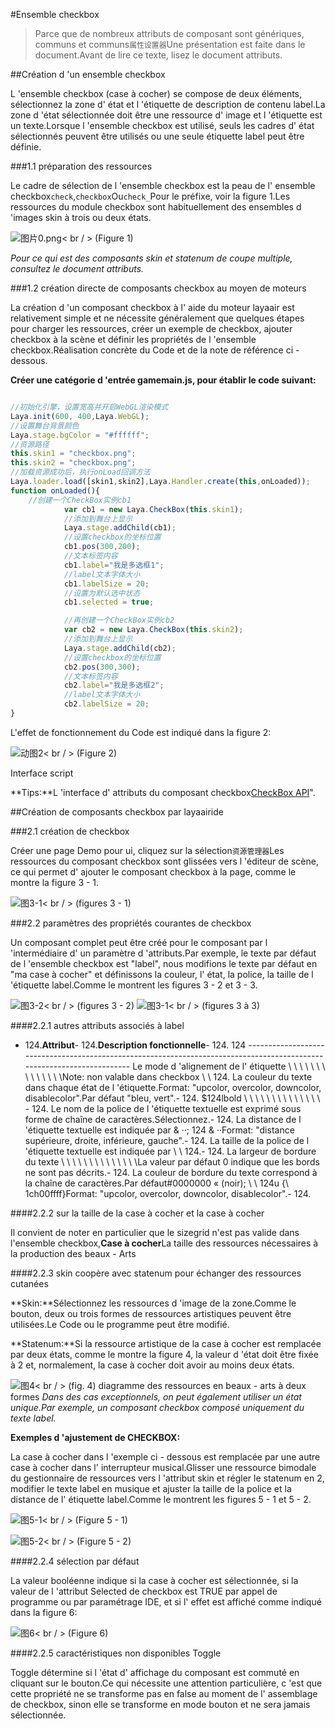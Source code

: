 #Ensemble checkbox

> Parce que de nombreux attributs de composant sont génériques, communs et communs`属性设置器`Une présentation est faite dans le document.Avant de lire ce texte, lisez le document attributs.

##Création d 'un ensemble checkbox

L 'ensemble checkbox (case à cocher) se compose de deux éléments, sélectionnez la zone d' état et l 'étiquette de description de contenu label.La zone d 'état sélectionnée doit être une ressource d' image et l 'étiquette est un texte.Lorsque l 'ensemble checkbox est utilisé, seuls les cadres d' état sélectionnés peuvent être utilisés ou une seule étiquette label peut être définie.

###1.1 préparation des ressources

Le cadre de sélection de l 'ensemble checkbox est la peau de l' ensemble checkbox`check`,`checkbox`Ou`check_`Pour le préfixe, voir la figure 1.Les ressources du module checkbox sont habituellement des ensembles d 'images skin à trois ou deux états.

![图片0.png](img/1.png)< br / > (Figure 1)

*Pour ce qui est des composants skin et statenum de coupe multiple, consultez le document attributs.*

###1.2 création directe de composants checkbox au moyen de moteurs



La création d 'un composant checkbox à l' aide du moteur layaair est relativement simple et ne nécessite généralement que quelques étapes pour charger les ressources, créer un exemple de checkbox, ajouter checkbox à la scène et définir les propriétés de l 'ensemble checkbox.Réalisation concrète du Code et de la note de référence ci - dessous.

**Créer une catégorie d 'entrée gamemain.js, pour établir le code suivant:**


```javascript

//初始化引擎，设置宽高并开启WebGL渲染模式
Laya.init(600, 400,Laya.WebGL);
//设置舞台背景颜色
Laya.stage.bgColor = "#ffffff";
//资源路径
this.skin1 = "checkbox.png";
this.skin2 = "checkbox.png";
//加载资源成功后，执行onLoad回调方法
Laya.loader.load([skin1,skin2],Laya.Handler.create(this,onLoaded));
function onLoaded(){
    //创建一个CheckBox实例cb1
			var cb1 = new Laya.CheckBox(this.skin1);
			//添加到舞台上显示
			Laya.stage.addChild(cb1);			
			//设置checkbox的坐标位置
			cb1.pos(300,200);			
			//文本标签内容
			cb1.label="我是多选框1";
			//label文本字体大小
			cb1.labelSize = 20;
            //设置为默认选中状态
			cb1.selected = true; 

			//再创建一个CheckBox实例cb2
			var cb2 = new Laya.CheckBox(this.skin2);
			//添加到舞台上显示
			Laya.stage.addChild(cb2);			
			//设置checkbox的坐标位置
			cb2.pos(300,300);			
			//文本标签内容
			cb2.label="我是多选框2";
			//label文本字体大小
			cb2.labelSize = 20;
}
```


L'effet de fonctionnement du Code est indiqué dans la figure 2:

![动图2](img/2.gif)< br / > (Figure 2)



Interface script

**Tips:**L 'interface d' attributs du composant checkbox[CheckBox API](http://layaair.ldc.layabox.com/api/index.html?category=UI&class=laya.ui.CheckBox)".



##Création de composants checkbox par layaairide

###2.1 création de checkbox

Créer une page Demo pour ui, cliquez sur la sélection`资源管理器`Les ressources du composant checkbox sont glissées vers l 'éditeur de scène, ce qui permet d' ajouter le composant checkbox à la page, comme le montre la figure 3 - 1.

![图3-1](img/3-1.png)< br / > (figures 3 - 1)



###2.2 paramètres des propriétés courantes de checkbox

Un composant complet peut être créé pour le composant par l 'intermédiaire d' un paramètre d 'attributs.Par exemple, le texte par défaut de l 'ensemble checkbox est "label", nous modifions le texte par défaut en "ma case à cocher" et définissons la couleur, l' état, la police, la taille de l 'étiquette label.Comme le montrent les figures 3 - 2 et 3 - 3.

![图3-2](img/3-2.png)< br / > (figures 3 - 2)
![图3-1](img/3-3.png)< br / > (figures 3 à 3)



####2.2.1 autres attributs associés à label

- 124.**Attribut**- 124.**Description fonctionnelle**- 124.
124 -----------------------------------------------------------------------------------------------------------------------
Le mode d 'alignement de l' étiquette \ \ \ \ \ \ \ \ \ \ \ \ \ \Note: non valable dans checkbox \ \ 124.
La couleur du texte dans chaque état de l 'étiquette.Format: "upcolor, overcolor, downcolor, disablecolor".Par défaut "bleu, vert".- 124.
$124lbold \ \ \ \ \ \ \ \ \ \ \ \ \ \ \- 124.
Le nom de la police de l 'étiquette textuelle est exprimé sous forme de chaîne de caractères.Sélectionnez.- 124.
La distance de l 'étiquette textuelle est indiquée par & ‧‧; 124 & ‧‧Format: "distance supérieure, droite, inférieure, gauche".- 124.
La taille de la police de l 'étiquette textuelle est indiquée par \ \ 124.- 124.
La largeur de bordure du texte \ \ \ \ \ \ \ \ \ \ \ \ \ \La valeur par défaut 0 indique que les bords ne sont pas décrits.- 124.
La couleur de bordure du texte correspond à la chaîne de caractères.Par défaut#0000000 « (noir); \ \ 124u
{\ 1ch00ffff}Format: "upcolor, overcolor, downcolor, disablecolor".- 124.



####2.2.2 sur la taille de la case à cocher et la case à cocher

Il convient de noter en particulier que le sizegrid n'est pas valide dans l'ensemble checkbox,**Case à cocher**La taille des ressources nécessaires à la production des beaux - Arts



####2.2.3 skin coopère avec statenum pour échanger des ressources cutanées


 **Skin:**Sélectionnez les ressources d 'image de la zone.Comme le bouton, deux ou trois formes de ressources artistiques peuvent être utilisées.Le Code ou le programme peut être modifié.

**Statenum:**Si la ressource artistique de la case à cocher est remplacée par deux états, comme le montre la figure 4, la valeur d 'état doit être fixée à 2 et, normalement, la case à cocher doit avoir au moins deux états.

![图4](img/4.png)< br / > (fig. 4) diagramme des ressources en beaux - arts à deux formes
*Dans des cas exceptionnels, on peut également utiliser un état unique.Par exemple, un composant checkbox composé uniquement du texte label.*

**Exemples d 'ajustement de CHECKBOX:**

La case à cocher dans l 'exemple ci - dessous est remplacée par une autre case à cocher dans l' interrupteur musical.Glisser une ressource bimodale du gestionnaire de ressources vers l 'attribut skin et régler le statenum en 2, modifier le texte label en musique et ajuster la taille de la police et la distance de l' étiquette label.Comme le montrent les figures 5 - 1 et 5 - 2.



![图5-1](img/5-1.png)< br / > (Figure 5 - 1)

![图5-2](img/5-2.png)< br / > (Figure 5 - 2)



####2.2.4 sélection par défaut

La valeur booléenne indique si la case à cocher est sélectionnée, si la valeur de l 'attribut Selected de checkbox est TRUE par appel de programme ou par paramétrage IDE, et si l' effet est affiché comme indiqué dans la figure 6:

![图6](img/6.png)< br / > (Figure 6)

####2.2.5 caractéristiques non disponibles Toggle

Toggle détermine si l 'état d' affichage du composant est commuté en cliquant sur le bouton.Ce qui nécessite une attention particulière, c 'est que cette propriété ne se transforme pas en false au moment de l' assemblage de checkbox, sinon elle se transforme en mode bouton et ne sera jamais sélectionnée.




